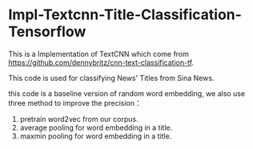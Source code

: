 # Impl-Textcnn-Title-Classification-Tensorflow
This is a Implementation of TextCNN which come from https://github.com/dennybritz/cnn-text-classification-tf.
  
This code is used for classifying News' Titles from Sina News.

this code is a baseline version of random word embedding, we also use three method to improve the precision：
1.  pretrain word2vec from our corpus.
2.  average pooling for word embedding in a title.
3.  maxmin pooling for word embedding in a title.
